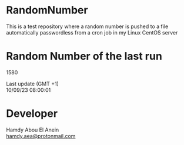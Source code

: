 # RandomNumber    
This is a test repository where a random number is pushed to a file automatically passwordless from a cron job in my Linux CentOS server    
# Random Number of the last run   
1580
      
Last update (GMT +1)    
10/09/23 08:00:01
# Developer    
Hamdy Abou El Anein   
hamdy.aea@protonmail.com
